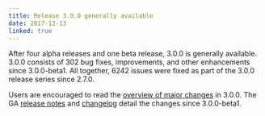 ```yaml
---
title: Release 3.0.0 generally available
date: 2017-12-13
linked: true
---
```

<!---
  Licensed under the Apache License, Version 2.0 (the "License");
  you may not use this file except in compliance with the License.
  You may obtain a copy of the License at

   http://www.apache.org/licenses/LICENSE-2.0

  Unless required by applicable law or agreed to in writing, software
  distributed under the License is distributed on an "AS IS" BASIS,
  WITHOUT WARRANTIES OR CONDITIONS OF ANY KIND, either express or implied.
  See the License for the specific language governing permissions and
  limitations under the License. See accompanying LICENSE file.
-->

After four alpha releases and one beta release, 3.0.0 is generally
available. 3.0.0 consists of 302 bug fixes, improvements, and other
enhancements since 3.0.0-beta1. All together, 6242 issues were fixed as
part of the 3.0.0 release series since 2.7.0.

Users are encouraged to read the [overview of major
changes](http://hadoop.apache.org/docs/r3.0.0/index.html) in 3.0.0. The
GA [release
notes](http://hadoop.apache.org/docs/r3.0.0/hadoop-project-dist/hadoop-common/release/3.0.0/RELEASENOTES.3.0.0.html)
and
[changelog](http://hadoop.apache.org/docs/r3.0.0/hadoop-project-dist/hadoop-common/release/3.0.0/CHANGES.3.0.0.html)
detail the changes since 3.0.0-beta1.
